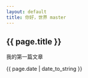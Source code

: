 ```yaml
---
layout: default
title: 你好，世界 master
---
```

<h2>{{ page.title }}</h2>
<p>我的第一篇文章</p>
<p>{{ page.date | date_to_string }}</p>